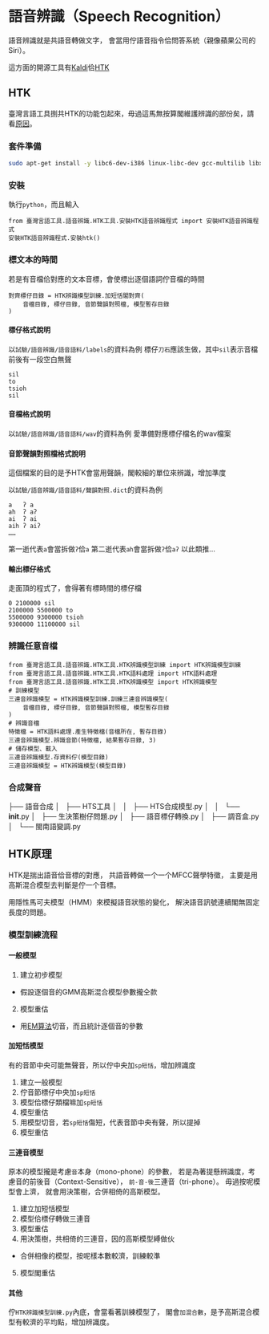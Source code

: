 # 語音辨識（Speech Recognition）
語音辨識就是共語音轉做文字，
會當用佇語音指令佮問答系統（親像蘋果公司的Siri）。

這方面的開源工具有[Kaldi](http://kaldi.sourceforge.net/)佮[HTK](http://htk.eng.cam.ac.uk/)



## HTK
臺灣言語工具捌共HTK的功能包起來，毋過這馬無按算閣維護辨識的部份矣，請看[原因](https://github.com/sih4sing5hong5/tai5-uan5_gian5-gi2_hok8-bu7/pull/113)。

### 套件準備
```bash
sudo apt-get install -y libc6-dev-i386 linux-libc-dev gcc-multilib libx11-dev libx11-dev:i386
```

### 安裝
執行`python`，而且輸入
```python3
from 臺灣言語工具.語音辨識.HTK工具.安裝HTK語音辨識程式 import 安裝HTK語音辨識程式
安裝HTK語音辨識程式.安裝htk()
```

### 標文本的時間
若是有音檔佮對應的文本音標，會使標出逐個語詞佇音檔的時間
```python3
對齊標仔目錄 = HTK辨識模型訓練.加短恬閣對齊(
    音檔目錄, 標仔目錄, 音節聲韻對照檔, 模型暫存目錄
)
```

#### 標仔格式說明
以`試驗/語音辨識/語音語料/labels`的資料為例
標仔`刀石`應該生做，其中`sil`表示音檔前後有一段空白無聲
```
sil
to
tsioh
sil
```

#### 音檔格式說明
以`試驗/語音辨識/語音語料/wav`的資料為例
愛準備對應標仔檔名的wav檔案

#### 音節聲韻對照檔格式說明
這個檔案的目的是予HTK會當用聲韻，閣較細的單位來辨識，增加準度

以`試驗/語音辨識/語音語料/聲韻對照.dict`的資料為例
```
a	ʔ a
ah	ʔ aʔ
ai	ʔ ai
aih	ʔ aiʔ
……
```
第一逝代表`a`會當拆做`ʔ`佮`a`
第二逝代表`ah`會當拆做`ʔ`佮`aʔ`
以此類推…

#### 輸出標仔格式
走面頂的程式了，會得著有標時間的標仔檔
```
0 2100000 sil
2100000 5500000 to
5500000 9300000 tsioh
9300000 11100000 sil
```

### 辨識任意音檔
```python3
from 臺灣言語工具.語音辨識.HTK工具.HTK辨識模型訓練 import HTK辨識模型訓練
from 臺灣言語工具.語音辨識.HTK工具.HTK語料處理 import HTK語料處理
from 臺灣言語工具.語音辨識.HTK工具.HTK辨識模型 import HTK辨識模型
# 訓練模型
三連音辨識模型 = HTK辨識模型訓練.訓練三連音辨識模型(
    音檔目錄, 標仔目錄, 音節聲韻對照檔, 模型暫存目錄
)
# 辨識音檔
特徵檔 = HTK語料處理.產生特徵檔(音檔所在, 暫存目錄)
三連音辨識模型.辨識音節(特徵檔, 結果暫存目錄, 3)
# 儲存模型、載入
三連音辨識模型.存資料佇(模型目錄)
三連音辨識模型 = HTK辨識模型(模型目錄)
```

### 合成聲音
├── 語音合成
│   ├── HTS工具
│   │   ├── HTS合成模型.py
│   │   └── __init__.py
│   ├── 生決策樹仔問題.py
│   ├── 語音標仔轉換.py
│   ├── 調音盒.py
│   └── 閩南語變調.py

## HTK原理

HTK是揣出語音佮音標的對應，
共語音轉做一个一个MFCC聲學特徵，
主要是用高斯混合模型去判斷是佇一个音標。

用隱性馬可夫模型（HMM）來模擬語音狀態的變化，
解決語音訊號連續閣無固定長度的問題。

### 模型訓練流程
#### 一般模型
1. 建立初步模型
  * 假設逐個音的GMM高斯混合模型參數攏仝款
2. 模型重估
  * 用[EM算法](https://zh.wikipedia.org/wiki/%E6%9C%80%E5%A4%A7%E6%9C%9F%E6%9C%9B%E7%AE%97%E6%B3%95)切音，而且統計逐個音的參數

#### 加短恬模型
有的音節中央可能無聲音，所以佇中央加`sp短恬`，增加辨識度

1. 建立一般模型
2. 佇音節標仔中央加`sp短恬`
3. 模型佮標仔類檔嘛加`sp短恬`
4. 模型重估
5. 用模型切音，若`sp短恬`傷短，代表音節中央有聲，所以提掉
6. 模型重估

#### 三連音模型
原本的模型攏是考慮`音`本身（mono-phone）的參數，
若是為著提懸辨識度，考慮音的前後音（Context-Sensitive），
`前-音-後`三連音（tri-phone）。
毋過按呢模型會上濟，
就會用決策樹，合併相倚的高斯模型。

1. 建立加短恬模型
2. 模型佮標仔轉做三連音
3. 模型重估
4. 用決策樹，共相倚的三連音，因的高斯模型縛做伙
  * 合併相像的模型，按呢樣本數較濟，訓練較準
5. 模型閣重估

#### 其他
佇`HTK辨識模型訓練.py`內底，會當看著訓練模型了，
閣會`加混合數`，是予高斯混合模型有較濟的平均點，增加辨識度。

